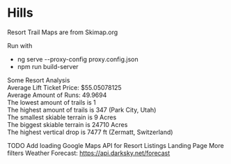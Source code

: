 # Hills

Resort Trail Maps are from Skimap.org

Run with 
* ng serve --proxy-config proxy.config.json
* npm run build-server

Some Resort Analysis<br/>
Average Lift Ticket Price: $55.05078125<br/>
Average Amount of Runs: 49.9694<br/>
The lowest amount of trails is 1<br/>
The highest amount of trails is 347 (Park City, Utah)<br/>
The smallest skiable terrain is 9 Acres<br/>
The biggest skiable terrain is 24710 Acres<br/>
The highest vertical drop is 7477 ft (Zermatt, Switzerland)<br/>


TODO
Add loading
Google Maps API for Resort Listings
Landing Page
More filters
Weather Forecast: https://api.darksky.net/forecast

